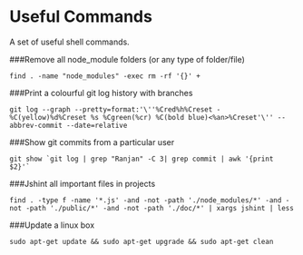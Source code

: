 Useful Commands
===============

A set of useful shell commands.

###Remove all node_module folders (or any type of folder/file)

```
find . -name "node_modules" -exec rm -rf '{}' +
```

###Print a colourful git log history with branches

```
git log --graph --pretty=format:'\''%Cred%h%Creset -%C(yellow)%d%Creset %s %Cgreen(%cr) %C(bold blue)<%an>%Creset'\'' --abbrev-commit --date=relative
```
###Show git commits from a particular user

```
git show `git log | grep "Ranjan" -C 3| grep commit | awk '{print $2}'`
```

###Jshint all important files in projects

```
find . -type f -name '*.js' -and -not -path './node_modules/*' -and -not -path './public/*' -and -not -path './doc/*' | xargs jshint | less
```

###Update a linux box

```
sudo apt-get update && sudo apt-get upgrade && sudo apt-get clean
```

